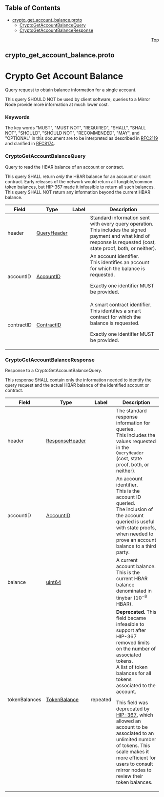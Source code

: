 ## Table of Contents

- [crypto_get_account_balance.proto](#crypto_get_account_balance-proto)
    - [CryptoGetAccountBalanceQuery](#proto-CryptoGetAccountBalanceQuery)
    - [CryptoGetAccountBalanceResponse](#proto-CryptoGetAccountBalanceResponse)
  



<a name="crypto_get_account_balance-proto"></a>
<p align="right"><a href="#top">Top</a></p>

## crypto_get_account_balance.proto
# Crypto Get Account Balance
Query request to obtain balance information for a single account.

This query SHOULD NOT be used by client software, queries to a
Mirror Node provide more information at much lower cost.

### Keywords
The key words "MUST", "MUST NOT", "REQUIRED", "SHALL", "SHALL NOT",
"SHOULD", "SHOULD NOT", "RECOMMENDED", "MAY", and "OPTIONAL" in this
document are to be interpreted as described in
[RFC2119](https://www.ietf.org/rfc/rfc2119) and clarified in
[RFC8174](https://www.ietf.org/rfc/rfc8174).


<a name="proto-CryptoGetAccountBalanceQuery"></a>

### CryptoGetAccountBalanceQuery
Query to read the HBAR balance of an account or contract.

This query SHALL return _only_ the HBAR balance for an account
or smart contract. Early releases of the network would return all
fungible/common token balances, but HIP-367 made it infeasible to
return all such balances. This query SHALL NOT return any information
beyond the current HBAR balance.


| Field | Type | Label | Description |
| ----- | ---- | ----- | ----------- |
| header | [QueryHeader](#proto-QueryHeader) |  | Standard information sent with every query operation.<br/> This includes the signed payment and what kind of response is requested (cost, state proof, both, or neither). |
| accountID | [AccountID](#proto-AccountID) |  | An account identifier.<br/> This identifies an account for which the balance is requested. <p> Exactly one identifier MUST be provided. |
| contractID | [ContractID](#proto-ContractID) |  | A smart contract identifier.<br/> This identifies a smart contract for which the balance is requested. <p> Exactly one identifier MUST be provided. |






<a name="proto-CryptoGetAccountBalanceResponse"></a>

### CryptoGetAccountBalanceResponse
Response to a CryptoGetAccountBalanceQuery.<br/>

This response SHALL contain only the information needed to
identify the query request and the actual HBAR balance of the
identified account or contract.


| Field | Type | Label | Description |
| ----- | ---- | ----- | ----------- |
| header | [ResponseHeader](#proto-ResponseHeader) |  | The standard response information for queries.<br/> This includes the values requested in the `QueryHeader` (cost, state proof, both, or neither). |
| accountID | [AccountID](#proto-AccountID) |  | An account identifier.<br/> This is the account ID queried. <br/> The inclusion of the account queried is useful with state proofs, when needed to prove an account balance to a third party. |
| balance | [uint64](#uint64) |  | A current account balance.<br/> This is the current HBAR balance denominated in tinybar (10<sup>-8</sup> HBAR). |
| tokenBalances | [TokenBalance](#proto-TokenBalance) | repeated | **Deprecated.** This field became infeasible to support after HIP-367 removed limits on the number of associated tokens.<br/> A list of token balances for all tokens associated to the account. <p> This field was deprecated by <a href="https://hips.hedera.com/hip/hip-367">HIP-367</a>, which allowed an account to be associated to an unlimited number of tokens. This scale makes it more efficient for users to consult mirror nodes to review their token balances. |





 <!-- end messages -->

 <!-- end enums -->

 <!-- end HasExtensions -->

 <!-- end services -->


